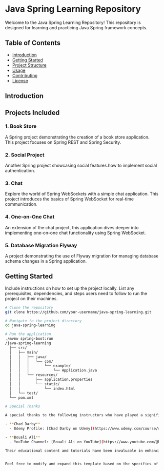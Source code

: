 # Java Spring Learning Repository

Welcome to the Java Spring Learning Repository! This repository is designed for learning and practicing Java Spring framework concepts.

## Table of Contents

- [Introduction](#introduction)
- [Getting Started](#getting-started)
- [Project Structure](#project-structure)
- [Usage](#usage)
- [Contributing](#contributing)
- [License](#license)

## Introduction

## Projects Included

### 1. Book Store
A Spring project demonstrating the creation of a book store application. This project focuses on Spring REST and Spring Security.

### 2. Social Project
Another Spring project showcasing social features.how to implement social authentication.

### 3. Chat
Explore the world of Spring WebSockets with a simple chat application. This project introduces the basics of Spring WebSocket for real-time communication.

### 4. One-on-One Chat
An extension of the chat project, this application dives deeper into implementing one-on-one chat functionality using Spring WebSocket.

### 5. Database Migration Flyway
A project demonstrating the use of Flyway migration for managing database schema changes in a Spring application.


## Getting Started

Include instructions on how to set up the project locally. List any prerequisites, dependencies, and steps users need to follow to run the project on their machines.

```bash
# Clone the repository
git clone https://github.com/your-username/java-spring-learning.git

# Navigate to the project directory
cd java-spring-learning

# Run the application
./mvnw spring-boot:run
/java-spring-learning
  ├── src/
  │   ├── main/
  │   │   ├── java/
  │   │   │   └── com/
  │   │   │       └── example/
  │   │   │           └── Application.java
  │   │   └── resources/
  │   │       ├── application.properties
  │   │       └── static/
  │   │           └── index.html
  │   └── test/
  └── pom.xml

# Special Thanks

A special thanks to the following instructors who have played a significant role in my learning journey:

- **Chad Darby**
  - Udemy Profile: [Chad Darby on Udemy](https://www.udemy.com/course/spring-hibernate-tutorial/)

- **Bouali Ali**
  - YouTube Channel: [Bouali Ali on YouTube](https://www.youtube.com/@BoualiAli)

Their educational content and tutorials have been invaluable in enhancing my understanding of Java Spring. I highly recommend their courses and videos for anyone looking to deepen their knowledge in this field.


Feel free to modify and expand this template based on the specifics of your Java Spring learning project.
